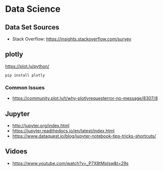 # Data Science


## Data Set Sources

- Stack Overflow: https://insights.stackoverflow.com/survey
## plotly
https://plot.ly/python/

```pip install plotly```

### Common Issues
- https://community.plot.ly/t/why-plotlyrequesterror-no-message/8307/8

## Jupyter

- http://jupyter.org/index.html
- https://jupyter.readthedocs.io/en/latest/index.html
- https://www.dataquest.io/blog/jupyter-notebook-tips-tricks-shortcuts/

## Vidoes

- https://www.youtube.com/watch?v=_P7X8tMplsw&t=29s

	

